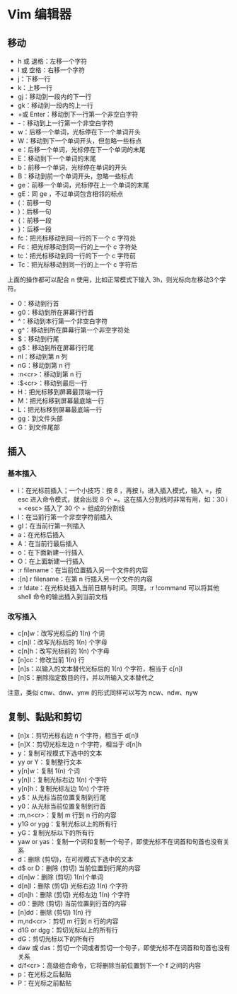 # Vim 编辑器

## 移动

- h 或 退格：左移一个字符
- l 或 空格：右移一个字符
- j：下移一行
- k：上移一行
- gj：移动到一段内的下一行
- gk：移动到一段内的上一行
- +或 Enter：移动到下一行第一个非空白字符
- -：移动到上一行第一个非空白字符
- w：后移一个单词，光标停在下一个单词开头
- W：移动到下一个单词开头，但忽略一些标点
- e：后移一个单词，光标停在下一个单词的末尾
- E：移动到下一个单词的末尾
- b：前移一个单词，光标停在单词的开头
- B：移动到前一个单词开头，忽略一些标点
- ge：前移一个单词，光标停在上一个单词的末尾
- gE：同 ge ，不过单词包含相邻的标点
- (：前移一句
- )：后移一句
- {：前移一段
- }：后移一段
- fc：把光标移动到同一行的下一个 c 字符处
- Fc：把光标移动到同一行的上一个 c 字符处
- tc：把光标移动到同一行的下一个 c 字符前
- Tc：把光标移动到同一行的上一个 c 字符后

上面的操作都可以配合 n 使用，比如正常模式下输入 3h，则光标向左移动3个字符。

- 0：移动到行首
- g0：移动到所在屏幕行行首
- ^：移动到本行第一个非空白字符
- g^：移动到所在屏幕行第一个非空字符处
- $：移动到行尾
- g$：移动到所在屏幕行行尾
- nl：移动到第 n 列
- nG：移动到第 n 行
- :n\<cr\>：移动到第 n 行
- :$\<cr\>：移动到最后一行
- H：把光标移到屏幕最顶端一行
- M：把光标移到屏幕最底端一行
- L：把光标移到屏幕最底端一行
- gg：到文件头部
- G：到文件尾部

## 插入

### 基本插入

- i：在光标前插入；一个小技巧：按 8 ，再按 i，进入插入模式，输入 =，按 esc 进入命令模式，就会出现 8 个 =。这在插入分割线时非常有用，如：30 i + \<esc\> 插入了 30 个 + 组成的分割线
- l：在当前行第一个非空字符前插入
- gl：在当前行第一列插入
- a：在光标后插入
- A：在当前行最后插入
- o：在下面新建一行插入
- O：在上面新建一行插入
- :r filename：在当前位置插入另一个文件的内容
- :[n] r filename：在第 n 行插入另一个文件的内容
- :r !date：在光标处插入当前日期与时间。同理，:r !command 可以将其他 shell 命令的输出插入到当前文档

### 改写插入

- c[n]w：改写光标后的 1(n) 个词
- c[n]l：改写光标后的 1(n) 个字母
- c[n]h：改写光标前的 1(n) 个字母
- [n]cc：修改当前 1(n) 行
- [n]s：以输入的文本替代光标后的 1(n) 个字符，相当于 c[n]l
- [n]S：删除指定数目的行，并以所输入文本替代之

注意，类似 cnw、dnw、ynw 的形式同样可以写为 ncw、ndw、nyw

## 复制、黏贴和剪切

- [n]x：剪切光标右边 n 个字符，相当于 d[n]l
- [n]X：剪切光标左边 n 个字符，相当于 d[n]h
- y：复制可视模式下选中的文本
- yy or Y：复制整行文本
- y[n]w：复制 1(n) 个词
- y[n]l：复制光标右边 1(n) 个字符
- y[n]h：复制光标左边 1(n) 个字符
- y$：从光标当前位置复制到行尾
- y0：从光标当前位置复制到行首
- :m,n\<cr\>：复制 m 行到 n 行的内容
- y1G or ygg：复制光标以上的所有行
- yG：复制光标以下的所有行
- yaw or yas：复制一个词和复制一个句子，即使光标不在词首和句首也没有关系
- d：删除 (剪切)，在可视模式下选中的文本
- d$ or D：删除 (剪切) 当前位置到行尾的内容
- d[n]w：删除 (剪切) 1(n)个单词
- d[n]l：删除 (剪切) 光标右边 1(n) 个字符
- d[n]h：删除 (剪切) 光标左边 1(n) 个字符
- d0：删除 (剪切) 当前位置到行首的内容
- [n]dd：删除 (剪切) 1(n) 行
- m,nd\<cr\>：剪切 m 行到 n 行的内容
- d1G or dgg：剪切光标以上的所有行
- dG：剪切光标以下的所有行
- daw 或 das：剪切一个词或者剪切一个句子，即使光标不在词首和句首也没有关系
- d/f\<cr\>：高级组合命令，它将删除当前位置到下一个 f 之间的内容
- p：在光标之后黏贴
- P：在光标之前黏贴